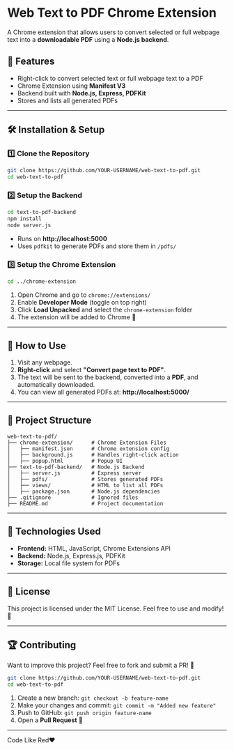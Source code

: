 # Web Text to PDF Chrome Extension

A Chrome extension that allows users to convert selected or full webpage text into a **downloadable PDF** using a **Node.js backend**.

## 🚀 Features
- Right-click to convert selected text or full webpage text to a PDF
- Chrome Extension using **Manifest V3**
- Backend built with **Node.js, Express, PDFKit**
- Stores and lists all generated PDFs

---

## 🛠️ Installation & Setup

### 1️⃣ Clone the Repository
```sh
git clone https://github.com/YOUR-USERNAME/web-text-to-pdf.git
cd web-text-to-pdf
```

### 2️⃣ Setup the Backend
```sh
cd text-to-pdf-backend
npm install
node server.js
```
- Runs on **http://localhost:5000**
- Uses `pdfkit` to generate PDFs and store them in `/pdfs/`

### 3️⃣ Setup the Chrome Extension
```sh
cd ../chrome-extension
```
1. Open Chrome and go to `chrome://extensions/`
2. Enable **Developer Mode** (toggle on top right)
3. Click **Load Unpacked** and select the `chrome-extension` folder
4. The extension will be added to Chrome 🎉

---

## 📌 How to Use
1. Visit any webpage.
2. **Right-click** and select **"Convert page text to PDF"**.
3. The text will be sent to the backend, converted into a **PDF**, and automatically downloaded.
4. You can view all generated PDFs at: **http://localhost:5000/**

---

## 📂 Project Structure
```
web-text-to-pdf/
├── chrome-extension/      # Chrome Extension Files
│   ├── manifest.json      # Chrome extension config
│   ├── background.js      # Handles right-click action
│   ├── popup.html         # Popup UI
├── text-to-pdf-backend/   # Node.js Backend
│   ├── server.js          # Express server
│   ├── pdfs/              # Stores generated PDFs
│   ├── views/             # HTML to list all PDFs
│   ├── package.json       # Node.js dependencies
├── .gitignore             # Ignored files
├── README.md              # Project documentation
```

---

## 🔧 Technologies Used
- **Frontend:** HTML, JavaScript, Chrome Extensions API
- **Backend:** Node.js, Express.js, PDFKit
- **Storage:** Local file system for PDFs

---

## 📜 License
This project is licensed under the MIT License. Feel free to use and modify! 🎉

---

## 🏆 Contributing
Want to improve this project? Feel free to fork and submit a PR! 🚀

```sh
git clone https://github.com/YOUR-USERNAME/web-text-to-pdf.git
cd web-text-to-pdf
```

1. Create a new branch: `git checkout -b feature-name`
2. Make your changes and commit: `git commit -m "Added new feature"`
3. Push to GitHub: `git push origin feature-name`
4. Open a **Pull Request** 🎉

---

Code Like Red❤️